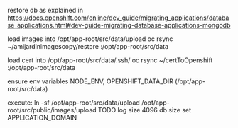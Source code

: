 restore db as explained in
https://docs.openshift.com/online/dev_guide/migrating_applications/database_applications.html#dev-guide-migrating-database-applications-mongodb

load images into /opt/app-root/src/data/upload
oc rsync ~/amijardinimagescopy/restore <pod>:/opt/app-root/src/data

load cert into /opt/app-root/src/data/.ssh/
oc rsync ~/certToOpenshift <pod>:/opt/app-root/src/data

ensure env variables NODE_ENV, OPENSHIFT_DATA_DIR (/opt/app-root/src/data)

execute: ln -sf /opt/app-root/src/data/upload /opt/app-root/src/public/images/upload
TODO
log size
4096 db size
set APPLICATION_DOMAIN

